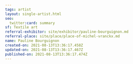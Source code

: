 ```yaml
---
tags: artist
layout: single-artist.html
seo:
  twitter:card: summary
sf: Textile art
referral-exhibitor: site/exhibitor/pauline-bourguignon.md
referral-place: site/place/place-of-michel-vranckx.md
name: Pauline Bourguignon
created-on: 2021-08-13T13:36:17.458Z
updated-on: 2021-08-13T13:36:17.467Z
published-on: 2021-08-13T13:36:17.474Z
---
```

